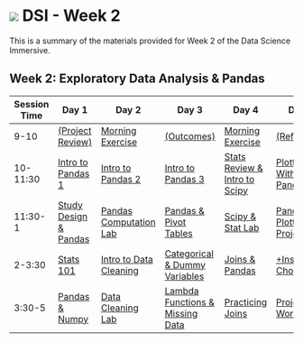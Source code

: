 # ![](https://ga-dash.s3.amazonaws.com/production/assets/logo-9f88ae6c9c3871690e33280fcf557f33.png) DSI - Week 2

This is a summary of the materials provided for Week 2 of the Data Science Immersive.

## Week 2: Exploratory Data Analysis & Pandas

Session Time | Day 1 | Day 2 | Day 3 | Day 4 | Day 5
 --- | --- | --- | --- | ---  | ---
9-10 | [(Project Review)][2-1A]         | [Morning Exercise][2-2A]        | [(Outcomes)][2-3A]                        | [Morning Exercise][2-4A]              | [(Reflection)][2-5A]
10-11:30 | [Intro to Pandas 1][2-1B]    | [Intro to Pandas 2][2-2B]       | [Intro to Pandas 3][2-3B]                 | [Stats Review & Intro to Scipy][2-4B] | [Plotting With Pandas][2-5B]
11:30-1 | [Study Design & Pandas][2-1C] | [Pandas Computation Lab][2-2C]  | [Pandas & Pivot Tables][2-3C]             | [Scipy & Stat Lab][2-4C]              | [Pandas, Plotting, & Project 2][2-5C]
2-3:30 | [Stats 101][2-1D]              | [Intro to Data Cleaning][2-2D]  | [Categorical & Dummy Variables][2-3D]     | [Joins & Pandas][2-4D]                | [+Instructor Choice][2-5D]
3:30-5 | [Pandas & Numpy][2-1E]         | [Data Cleaning Lab][2-2E]       | [Lambda Functions & Missing Data][2-3E]   | [Practicing Joins][2-4E]              | [Project 2: Workshop][2-5E]


[2-1A]: ./instructor-contributions/
[2-1B]: 1.1-lesson
[2-1C]: 1.2-lesson
[2-1D]: 1.3-lesson
[2-1E]: 1.4-lab
[2-1F]: ./instructor-contributions/

[2-2A]: ./instructor-contributions/
[2-2B]: 2.1-lesson
[2-2C]: 2.2-lab
[2-2D]: 2.3-lesson
[2-2E]: 2.4-lab
[2-2F]: ./instructor-contributions/

[2-3A]: #
[2-3B]: 3.1-lesson
[2-3C]: 3.2-lab
[2-3D]: 3.3-lesson
[2-3E]: 3.4-lab
[2-3F]: ./instructor-contributions/

[2-4A]: ./instructor-contributions/
[2-4B]: 4.1-lesson
[2-4C]: 4.2-lab
[2-4D]: 4.3-lesson
[2-4E]: 4.4-lab
[2-4F]: ./instructor-contributions/

[2-5A]: ../recurring-materials/reflection
[2-5B]: 5.1-lesson
[2-5C]: 5.2-lab
[2-5D]: ./instructor-contributions/
[2-5E]: ../../03-projects/01-projects-weekly/project-02
[2-5F]: ./instructor-contributions/
